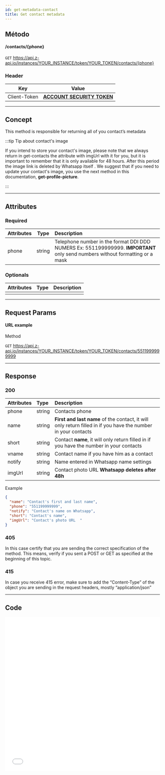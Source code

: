 ```yaml
---
id: get-metadata-contact
title: Get contact metadata
---
```


## Método

#### /contacts/{phone}

`GET` https://api.z-api.io/instances/YOUR_INSTANCE/token/YOUR_TOKEN/contacts/{phone}

### Header

|      Key       |            Value            |
| :------------: |     :-----------------:     |
|  Client-Token  | **[ACCOUNT SECURITY TOKEN](../security/client-token)** |

---

## Concept
This method is responsible for returning all of you contact’s metadata 

:::tip Tip about contact's image 


If you intend to store your contact's image, please note that we always return in get-contacts the attribute with imgUrl with it for you, but it is important to remember that it is only available for 48 hours. After this period the image link is deleted by Whatsapp itself . We suggest that if you need to update your contact's image, you use the next method in this documentation, **get-profile-picture**.

:::

---

## Attributes

### Required 

| Attributes | Type | Description |
| :-- | :-: | :-- |
| phone | string | Telephone number in the format DDI DDD NUMERS Ex: 551199999999. **IMPORTANT**  only send numbers without formatting or a mask  |

### Optionals

| Attributes | Type | Description |
| :-------- | :--: | :-------- |
|           |      |           |

---

## Request Params

#### URL example

Method

`GET` https://api.z-api.io/instances/YOUR_INSTANCE/token/YOUR_TOKEN/contacts/5511999999999

---

## Response

### 200

| Attributes | Type | Description |
| :-- | :-- | :-- |
| phone | string | Contacts phone |
| name | string | **First and last name** of the contact, it will only return filled in if you have the number in your contacts |
| short | string | Contact **name**, it will only return filled in if you have the number in your contacts |
| vname | string | Contact name if you have him as a contact |
| notify | string | Name entered in Whatsapp name settings |
| imgUrl | string | Contact photo URL **Whatsapp deletes after 48h** |

Example 

```json
{
  "name": "Contact's first and last name",
  "phone": "551199999999",
  "notify": "Contact's name on Whatsapp",
  "short": "Contact's name",
  "imgUrl": "Contact's photo URL  "
}
```

### 405

In this case certify that you are sending the correct specification of the method. This means, verify if you sent a POST or GET as specified at the beginning of this topic.
### 415

In case you receive 415 error, make sure to add the “Content-Type” of the object you are sending in the request headers, mostly “application/json”

---

## Code

<iframe src="//api.apiembed.com/?source=https://raw.githubusercontent.com/Z-API/z-api-docs/main/json-examples/get-metadata-contact.json&targets=all" frameborder="0" scrolling="no" width="100%" height="500px" seamless></iframe>
